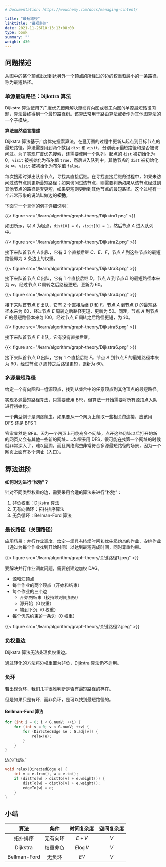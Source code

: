 ```yaml
---
# Documentation: https://wowchemy.com/docs/managing-content/

title: "最短路径"
linktitle: "最短路径"
date: 2021-11-26T10:13:13+08:00
type: book
summary: ""
weight: 430
---
```


<!--more-->

## 问题描述

从图中的某个顶点出发到达另外一个顶点的所经过的边的权重和最小的一条路径，称为最短路径。

### 单源最短路径：Dijkstra 算法

Dijkstra 算法使用了广度优先搜索解决赋权有向图或者无向图的单源最短路径问题，算法最终得到一个最短路径树。该算法常用于路由算法或者作为其他图算法的一个子模块。

**算法自然语言描述**

Dijkstra 算法基于广度优先搜索算法，在遍历图的过程中更新从起点到目标节点的最短路径。算法需要用到两个数组 `dist` 和 `visit`，分别表示最短路径和是否被访问过。为了实现广度优先搜索，还需要使用一个队列。起点的 `dist` 被初始化为 $0$，`visit` 被初始化为布尔值 `true`，然后进入队列中。其他节点的 `dist` 被初始化为 $\infty$，`visit` 被初始化为布尔值 `false`。

每次搜索时弹出队首节点，寻找其直接后继。在寻找直接后继的过程中，如果未访问过该节点则更新最短路径；如果访问过该节点，则需要判断如果从该节点经过到其他节点的路径是否更短，如果更短则更新到其他节点的最短路径。这个过程有一个非常形象的说法叫做边的**松弛**。

下面举一个具体的例子详细说明：

{{< figure src="/learn/algorithm/graph-theory/Dijkstra1.png" >}}

如图所示，以 $A$ 为起点，`dist[0] = 0`，`visit[0] = 1`，然后节点 $A$ 进入队列中。

{{< figure src="/learn/algorithm/graph-theory/Dijkstra2.png" >}}

接下来队首节点 $A$ 出队，它有 3 个直接后继 $C$、$E$、$F$，节点 $A$ 到这些节点的最短路径即为 3 条边上的权重。

{{< figure src="/learn/algorithm/graph-theory/Dijkstra3.png" >}}

接下来队首节点 $C$ 出队，它有 1 个直接后继 $D$。节点 $A$ 到节点 $D$ 的最短路径本来为 $\infty$，经过节点 $C$ 周转之后路径更短，更新为 $60$。

{{< figure src="/learn/algorithm/graph-theory/Dijkstra4.png" >}}

接下来队首节点 $E$ 出队，它有 2 个直接后继 $D$ 和 $F$。节点 $A$ 到节点 $D$ 的最短路径本来为 $60$，经过节点 $E$ 周转之后路径更短，更新为 $50$。同理，节点 $A$ 到节点 $F$ 的最短路径本来为 $100$，经过节点 $E$ 周转之后路径更短，为 $90$。

{{< figure src="/learn/algorithm/graph-theory/Dijkstra5.png" >}}

接下来队首节点 $F$ 出队，它有没有直接后继。

{{< figure src="/learn/algorithm/graph-theory/Dijkstra6.png" >}}

接下来队首节点 $D$ 出队，它有 1 个直接后继 $F$。节点 $A$ 到节点 $F$ 的最短路径本来为 $90$，经过节点 $D$ 周转之后路径更短，更新为 $60$。

### 多源最短路径

给定一个有向图和一组源顶点，找到从集合中的任意顶点到其他顶点的最短路径。

实现多源最短路径算法，只需要使用 BFS，但算法一开始需要将所有源顶点入队进行初始化。

一个典型例子是网络爬虫。如果要从一个网页上爬取一些相关的连接，应该用 DFS 还是 BFS？

答案显然是 BFS。因为一个网页上可能有多个网址，点开这些网址以后打开的新的网页又会有其他一些新的网址……如果采用 DFS，很可能在找第一个网址的时候就非常深入了，难以回溯。而且网络爬虫非常符合多源最短路径的场景，因为一个网页上面有多个网址（入口）。

## 算法进阶

**如何对边进行“松弛”？**

针对不同类型权重的边，需要采用合适的算法来进行“松弛”：

1. 非负权重：Dijkstra 算法
2. 无有向循环：拓扑排序算法
3. 无负循环：Bellman-Ford 算法

### 最长路径（关键路径）

应用场景：并行作业调度。给定一组具有持续时间和优先级约束的作业，安排作业（通过为每个作业找到开始时间）以达到最短完成时间，同时尊重约束。

{{< figure src="/learn/algorithm/graph-theory/关键路径1.jpeg" >}}

要解决并行作业调度问题，需要创建边加权 DAG。

- 源和汇顶点
- 每个作业的两个顶点（开始和结束）
- 每个作业的三个边
  - 开始到结束（按持续时间加权）
  - 源开始（0 权重）
  - 端到下沉（0 权重）
- 每个优先约束的一条边（0 权重）

{{< figure src="/learn/algorithm/graph-theory/关键路径2.jpeg" >}}

### 负权重边

Dijkstra 算法无法处理负权重边。

通过转化的方法将边权重置为非负，Dijkstra 算法仍不适用。

### 负环

若出现负环，我们几乎很难判断是否有最短路径的存在。

但是如果只是有环，而非负环，是可以找到最短路径的。

#### Bellman-Ford 算法

```cpp
for (int i = 0; i < G.numV; ++i) {
    for (int v = 0; v < G.numV; ++v) {
        for (DirectedEdge &e : G.adj[v]) {
            relax(e);
        }
    }
}
```

边的“松弛”

```cpp
void relax(DirectedEdge e) {
    int v = e.from(), w = e.to();
    if (distTo[w] > distTo[v] + e.weight()) {
        distTo[w] = distTo[v] + e.weight();
        edgeTo[w] = e;
    }
}
```

## 小结

|     算法     |   条件   | 时间复杂度 | 空间复杂度 |
| :----------: | :------: | :--------: | :--------: |
|   拓扑排序   | 无有向环 |   $E+V$    |    $V$     |
|   Dijkstra   | 权重非负 | $E \log V$ |    $V$     |
| Bellman-Ford |  无负环  |    $EV$    |    $V$     |
